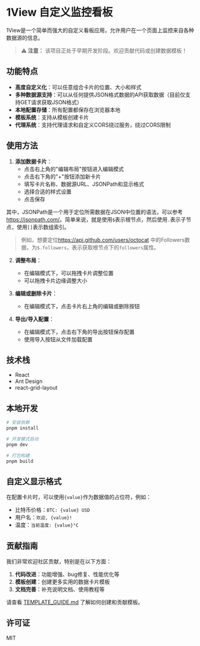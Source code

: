 # 1View 自定义监控看板

1View是一个简单而强大的自定义看板应用，允许用户在一个页面上监控来自各种数据源的信息。

> **⚠️ 注意：** 该项目正处于早期开发阶段。欢迎贡献代码或创建数据模板！

## 功能特点

- **高度自定义化**：可以任意组合卡片的位置、大小和样式
- **多种数据源支持**：可以从任何提供JSON格式数据的API获取数据（目前仅支持GET请求获取JSON格式）
- **本地配置存储**：所有配置都保存在浏览器本地
- **模板系统**：支持从模板创建卡片
- **代理系统**：支持代理请求和自定义CORS绕过服务，绕过CORS限制

## 使用方法

1. **添加数据卡片**：
   - 点击右上角的"编辑布局"按钮进入编辑模式
   - 点击右下角的"+"按钮添加新卡片
   - 填写卡片名称、数据源URL、JSONPath和显示格式
   - 选择合适的样式设置
   - 点击保存

其中，JSONPath是一个用于定位所需数据在JSON中位置的语法，可以参考<https://jsonpath.com/>。简单来说，就是使用`$`表示根节点，然后使用`.`表示子节点，使用`[]`表示数组索引。

> 例如，想要定位<https://api.github.com/users/octocat> 中的Followers数据，为`$.followers`，表示获取根节点下的`followers`属性。

2. **调整布局**：
   - 在编辑模式下，可以拖拽卡片调整位置
   - 可以拖拽卡片边缘调整大小

3. **编辑或删除卡片**：
   - 在编辑模式下，点击卡片右上角的编辑或删除按钮

4. **导出/导入配置**：
   - 在编辑模式下，点击右下角的导出按钮保存配置
   - 使用导入按钮从文件加载配置

## 技术栈

- React
- Ant Design
- react-grid-layout

## 本地开发

```bash
# 安装依赖
pnpm install

# 开发模式启动
pnpm dev

# 打包构建
pnpm build
```

## 自定义显示格式

在配置卡片时，可以使用`{value}`作为数据值的占位符，例如：

- 比特币价格：`BTC: {value} USD`
- 用户名：`欢迎, {value}!`
- 温度：`当前温度: {value}°C`

## 贡献指南

我们非常欢迎社区贡献，特别是在以下方面：

1. **代码改进**：功能增强、bug修复、性能优化等
2. **模板创建**：创建更多实用的数据卡片模板
3. **文档完善**：补充说明文档、使用教程等

请查看 [TEMPLATE_GUIDE.md](./TEMPLATE_GUIDE.md) 了解如何创建和贡献模板。

## 许可证

MIT
